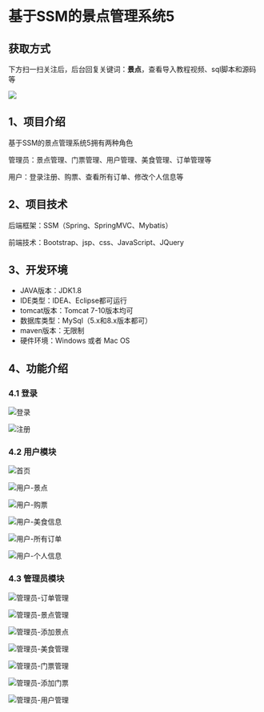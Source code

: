 # 基于SSM的景点管理系统5

## 获取方式

下方扫一扫关注后，后台回复关键词：**景点**，查看导入教程视频、sql脚本和源码等

 ![](https://www.codeshop.fun/Typora-Images/202205281253739.png)

## 1、项目介绍

基于SSM的景点管理系统5拥有两种角色

管理员：景点管理、门票管理、用户管理、美食管理、订单管理等

用户：登录注册、购票、查看所有订单、修改个人信息等


## 2、项目技术

后端框架：SSM（Spring、SpringMVC、Mybatis）

前端技术：Bootstrap、jsp、css、JavaScript、JQuery

## 3、开发环境

- JAVA版本：JDK1.8
- IDE类型：IDEA、Eclipse都可运行
- tomcat版本：Tomcat 7-10版本均可
- 数据库类型：MySql（5.x和8.x版本都可） 
- maven版本：无限制
- 硬件环境：Windows 或者 Mac OS


## 4、功能介绍

### 4.1 登录

![登录](https://www.codeshop.fun/Typora-Images/202208071056582.jpg)

![注册](https://www.codeshop.fun/Typora-Images/202208071056461.jpg)

### 4.2 用户模块

![首页](https://www.codeshop.fun/Typora-Images/202208071057790.jpg)

![用户-景点](https://www.codeshop.fun/Typora-Images/202208071057158.jpg)

![用户-购票](https://www.codeshop.fun/Typora-Images/202208071057835.jpg)

![用户-美食信息](https://www.codeshop.fun/Typora-Images/202208071057734.jpg)

![用户-所有订单](https://www.codeshop.fun/Typora-Images/202208071057411.jpg)

![用户-个人信息](https://www.codeshop.fun/Typora-Images/202208071057904.jpg)

### 4.3 管理员模块

![管理员-订单管理](https://www.codeshop.fun/Typora-Images/202208071057879.jpg)

![管理员-景点管理](https://www.codeshop.fun/Typora-Images/202208071057376.jpg)

![管理员-添加景点](https://www.codeshop.fun/Typora-Images/202208071057885.jpg)

![管理员-美食管理](https://www.codeshop.fun/Typora-Images/202208071057027.jpg)

![管理员-门票管理](https://www.codeshop.fun/Typora-Images/202208071057669.jpg)

![管理员-添加门票](https://www.codeshop.fun/Typora-Images/202208071058994.jpg)

![管理员-用户管理](https://www.codeshop.fun/Typora-Images/202208071058087.jpg)

